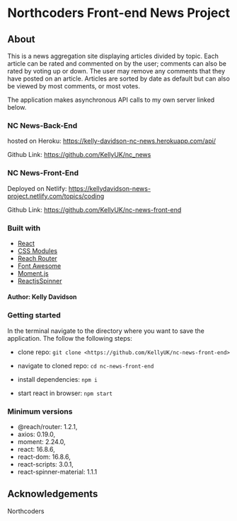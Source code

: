 # Northcoders Front-end News Project

## About

This is a news aggregation site displaying articles divided by topic. Each article can be rated and commented on by the user; comments can also be rated by voting up or down. The user may remove any comments that they have posted on an article. Articles are sorted by date as default but can also be viewed by most comments, or most votes.

The application makes asynchronous API calls to my own server linked below.

### NC News-Back-End

hosted on Heroku: <https://kelly-davidson-nc-news.herokuapp.com/api/>

Github Link: <https://github.com/KellyUK/nc_news>

### NC News-Front-End

Deployed on Netlify: <https://kellydavidson-news-project.netlify.com/topics/coding>

Github Link: <https://github.com/KellyUK/nc-news-front-end>

### Built with

- [React](https://reactjs.org/)
- [CSS Modules](https://github.com/css-modules/css-modules)
- [Reach Router](https://reach.tech/router)
- [Font Awesome](https://fontawesome.com/start)
- [Moment.js](https://momentjs.com/)
- [ReactjsSpinner](https://reactjsexample.com/a-flashy-material-design-inspired-spinner-using-purely-css/)

#### Author: Kelly Davidson

### Getting started

In the terminal navigate to the directory where you want to save the application. The follow the following steps:

- clone repo: `git clone <https://github.com/KellyUK/nc-news-front-end>`

- navigate to cloned repo: `cd nc-news-front-end`

- install dependencies: `npm i`

- start react in browser: `npm start`

### Minimum versions

- @reach/router: 1.2.1,
- axios: 0.19.0,
- moment: 2.24.0,
- react: 16.8.6,
- react-dom: 16.8.6,
- react-scripts: 3.0.1,
- react-spinner-material: 1.1.1

## Acknowledgements

Northcoders
